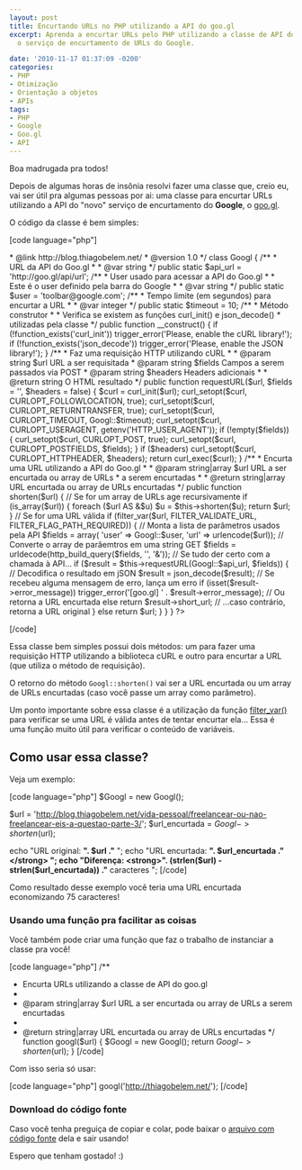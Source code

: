 ```yaml
---
layout: post
title: Encurtando URLs no PHP utilizando a API do goo.gl
excerpt: Aprenda a encurtar URLs pelo PHP utilizando a classe de API do <a href="http://goo.gl/">goo.gl</a>,
  o serviço de encurtamento de URLs do Google.

date: '2010-11-17 01:37:09 -0200'
categories:
- PHP
- Otimização
- Orientação a objetos
- APIs
tags:
- PHP
- Google
- Goo.gl
- API
---
```

Boa madrugada pra todos!

Depois de algumas horas de insônia resolvi fazer uma classe que, creio eu, vai ser útil pra algumas pessoas por ai: uma classe para encurtar URLs utilizando a API do "novo" serviço de encurtamento do <strong>Google</strong>, o <a href="http://goo.gl/" target="_blank">goo.gl</a>.
<a id="more"></a><a id="more-991"></a>

O código da classe é bem simples:


[code language="php"]
<?php

/**
 * Goo.gl API
 *
 * Classe para encurtamento de URL utilizando a API do serviço goo.gl
 *
 * @author Thiago Belem <contato@thiagobelem.net>
 * @link http://blog.thiagobelem.net/
 * @version 1.0
 */
class Googl {

	/**
	 * URL da API do Goo.gl
	 *
	 * @var string
	 */
	public static $api_url = 'http://goo.gl/api/url';

	/**
	 * User usado para acessar a API do Goo.gl
	 *
	 * Este é o user definido pela barra do Google
	 *
	 * @var string
	 */
	public static $user = 'toolbar@google.com';

	/**
	 * Tempo limite (em segundos) para encurtar a URL
	 *
	 * @var integer
	 */
	public static $timeout = 10;

	/**
	 * Método construtor
	 *
	 * Verifica se existem as funções curl_init() e json_decode()
	 *  utilizadas pela classe
	 */
	public function __construct() {
		if (!function_exists('curl_init'))
			trigger_error('Please, enable the cURL library!');

		if (!function_exists('json_decode'))
			trigger_error('Please, enable the JSON library!');
	}

	/**
	 * Faz uma requisição HTTP utilizando cURL
	 *
	 * @param string $url URL a ser requisitada
	 * @param string $fields Campos a serem passados via POST
	 * @param string $headers Headers adicionais
	 *
	 * @return string O HTML resultado
	 */
	public function requestURL($url, $fields = '', $headers = false) {
		$curl = curl_init($url);

		curl_setopt($curl, CURLOPT_FOLLOWLOCATION, true);
		curl_setopt($curl, CURLOPT_RETURNTRANSFER, true);
		curl_setopt($curl, CURLOPT_TIMEOUT, Googl::$timeout);
        curl_setopt($curl, CURLOPT_USERAGENT, getenv('HTTP_USER_AGENT'));

		if (!empty($fields)) {
			curl_setopt($curl, CURLOPT_POST, true);
			curl_setopt($curl, CURLOPT_POSTFIELDS, $fields);
		}

		if ($headers)
			curl_setopt($curl, CURLOPT_HTTPHEADER, $headers);

		return curl_exec($curl);
	}

	/**
	 * Encurta uma URL utilizando a API do Goo.gl
	 *
	 * @param string|array $url URL a ser encurtada ou array de URLs
	 *  a serem encurtadas
	 *
	 * @return string|array URL encurtada ou array de URLs encurtadas
	 */
	public function shorten($url) {
		// Se for um array de URLs age recursivamente
		if (is_array($url)) {
			foreach ($url AS &$u)
				$u = $this->shorten($u);

			return $url;
		}

		// Se for uma URL válida
		if (filter_var($url, FILTER_VALIDATE_URL, FILTER_FLAG_PATH_REQUIRED)) {

			// Monta a lista de parâmetros usados pela API
			$fields = array(
				'user' => Googl::$user,
				'url' => urlencode($url));

			// Converte o array de parâemtros em uma string GET
			$fields = urldecode(http_build_query($fields, '', '&'));

			// Se tudo der certo com a chamada à API...
			if ($result = $this->requestURL(Googl::$api_url, $fields)) {
				// Decodifica o resultado em jSON
				$result = json_decode($result);

				// Se recebeu alguma mensagem de erro, lança um erro
				if (isset($result->error_message))
					trigger_error('[goo.gl] ' . $result->error_message);

				// Ou retorna a URL encurtada
				else
					return $result->short_url;

			// ...caso contrário, retorna a URL original
			} else
				return $url;
		}
	}
}

?>
[/code]

Essa classe bem simples possui dois métodos: um para fazer uma requisição HTTP utilizando a biblioteca cURL e outro para encurtar a URL (que utiliza o método de requisição).

O retorno do método <code>Googl::shorten()</code> vai ser a URL encurtada ou um array de URLs encurtadas (caso você passe um array como parâmetro).

Um ponto importante sobre essa classe é a utilização da função <a href="http://www.php.net/manual/en/function.filter-var.php">filter_var()</a> para verificar se uma URL é válida antes de tentar encurtar ela... Essa é uma função muito útil para verificar o conteúdo de variáveis.

<h2>Como usar essa classe?</h2>
Veja um exemplo:


[code language="php"]
$Googl = new Googl();

$url = 'http://blog.thiagobelem.net/vida-pessoal/freelancear-ou-nao-freelancear-eis-a-questao-parte-3/';
$url_encurtada = $Googl->shorten($url);

echo "URL original: <strong>". $url ."</strong>
";
echo "URL encurtada: <strong>". $url_encurtada ."</strong>
";
echo "Diferença: <strong>". (strlen($url) - strlen($url_encurtada)) ."</strong> caracteres
";
[/code]

Como resultado desse exemplo você teria uma URL encurtada economizando 75 caracteres!

<h3>Usando uma função pra facilitar as coisas</h3>
Você também pode criar uma função que faz o trabalho de instanciar a classe pra você!


[code language="php"]
/**
 * Encurta URLs utilizando a classe de API do goo.gl
 *
 * @param string|array $url URL a ser encurtada ou array de URLs a serem encurtadas
 *
 * @return string|array URL encurtada ou array de URLs encurtadas
 */
function googl($url) {
	$Googl = new Googl();
	return $Googl->shorten($url);
}
[/code]

Com isso seria só usar:


[code language="php"]
googl('http://thiagobelem.net/');
[/code]

<h3>Download do código fonte</h3>
Caso você tenha preguiça de copiar e colar, pode baixar o <a title="Código-fonte da classe Googl" href="/arquivos/googl.class.phps" target="_blank">arquivo com código fonte</a> dela e sair usando!

Espero que tenham gostado! :)

